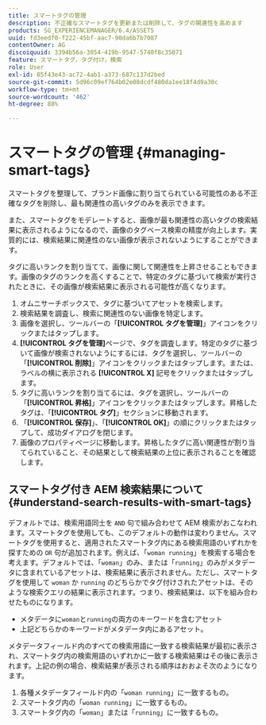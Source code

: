 ```yaml
---
title: スマートタグの管理
description: 不正確なスマートタグを更新または削除して、タグの関連性を高めます
products: SG_EXPERIENCEMANAGER/6.4/ASSETS
uuid: fd3eedf0-f222-45bf-aac7-90da6b7b7087
contentOwner: AG
discoiquuid: 3394b56a-3054-419b-9547-5740f8c35071
feature: スマートタグ，タグ付け，検索
role: User
exl-id: 05f43e43-ac72-4ab1-a373-687c137d2bed
source-git-commit: 5d96c09ef764b02e08dcdf480da1ee18f4d9a30c
workflow-type: tm+mt
source-wordcount: '462'
ht-degree: 88%

---
```


# スマートタグの管理 {#managing-smart-tags}

スマートタグを整理して、ブランド画像に割り当てられている可能性のある不正確なタグを削除し、最も関連性の高いタグのみを表示できます。

また、スマートタグをモデレートすると、画像が最も関連性の高いタグの検索結果に表示されるようになるので、画像のタグベース検索の精度が向上します。実質的には、検索結果に関連性のない画像が表示されないようにすることができます。

タグに高いランクを割り当てて、画像に関して関連性を上昇させることもできます。画像のタグのランクを高くすることで、特定のタグに基づいて検索が実行されたときに、その画像が検索結果に表示される可能性が高くなります。

1. オムニサーチボックスで、タグに基づいてアセットを検索します。
1. 検索結果を調査し、検索に関連性のない画像を特定します。
1. 画像を選択し、ツールバーの「**[!UICONTROL タグを管理]**」アイコンをクリックまたはタップします。
1. **[!UICONTROL タグを管理]**&#x200B;ページで、タグを調査します。特定のタグに基づいて画像が検索されないようにするには、タグを選択し、ツールバーの「**[!UICONTROL 削除]**」アイコンをクリックまたはタップします。または、ラベルの横に表示される **[!UICONTROL X]** 記号をクリックまたはタップします。
1. タグに高いランクを割り当てるには、タグを選択し、ツールバーの「**[!UICONTROL 昇格]**」アイコンをクリックまたはタップします。昇格したタグは、「**[!UICONTROL タグ]**」セクションに移動されます。
1. 「**[!UICONTROL 保存]**」、「**[!UICONTROL OK]**」の順にクリックまたはタップして、成功ダイアログを閉じます。
1. 画像のプロパティページに移動します。昇格したタグに高い関連性が割り当てられていること、その結果として検索結果の上位に表示されることを確認します。

## スマートタグ付き AEM 検索結果について {#understand-search-results-with-smart-tags}

デフォルトでは、検索用語同士を `AND` 句で組み合わせて AEM 検索がおこなわれます。スマートタグを使用しても、このデフォルトの動作は変わりません。スマートタグを使用すると、適用されたスマートタグ内にある検索用語のいずれかを探すための `OR` 句が追加されます。例えば、「`woman running`」を検索する場合を考えます。デフォルトでは、「`woman`」のみ、または「`running`」のみがメタデータに含まれているアセットは、検索結果に表示されません。ただし、スマートタグを使用して `woman` か `running` のどちらかでタグ付けされたアセットは、そのような検索クエリの結果に表示されます。つまり、検索結果は、以下を組み合わせたものになります。

* メタデータに`woman`と`running`の両方のキーワードを含むアセット
* 上記どちらかのキーワードがメタデータ内にあるアセット。

メタデータフィールド内のすべての検索用語に一致する検索結果が最初に表示され、スマートタグ内の検索用語のいずれかに一致する検索結果はその後に表示されます。上記の例の場合、検索結果が表示される順序はおおよそ次のようになります。

1. 各種メタデータフィールド内の「`woman running`」に一致するもの。
1. スマートタグ内の「`woman running`」に一致するもの。
1. スマートタグ内の「`woman`」または「`running`」に一致するもの。
